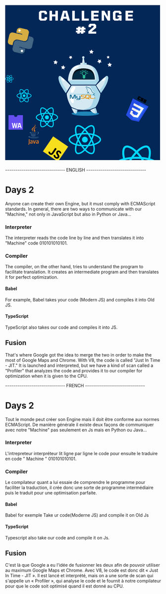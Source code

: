 ## ![Alt Text](./articleImg/2.png)

------------------------------ ENGLISH ------------------------------

# Days 2

Anyone can create their own Engine, but it must comply with ECMAScript standards.
In general, there are two ways to communicate with our "Machine," not only in JavaScript but also in Python or Java...

### Interpreter
The interpreter reads the code line by line and then translates it into "Machine" code 010101010101.

### Compiler
The compiler, on the other hand, tries to understand the program to facilitate translation. It creates an intermediate program and then translates it for perfect optimization.

#### Babel
For example, Babel takes your code (Modern JS) and compiles it into Old JS.

#### TypeScript
TypeScript also takes our code and compiles it into JS.

## Fusion
That's where Google got the idea to merge the two in order to make the most of Google Maps and Chrome. With V8, the code is called "Just In Time - JIT." It is launched and interpreted, but we have a kind of scan called a "Profiler" that analyzes the code and provides it to our compiler for optimization when it is given to the CPU.

------------------------------ FRENCH ------------------------------

# Days 2

Tout le monde peut créer son Engine mais il doit être conforme aux normes ECMAScript.
De manière générale il existe deux façons de communiquer avec notre "Machine" pas seulement en Js mais en Python ou Java...

### Interpreter
L'intrepreteur interpréteur lit ligne par ligne le code pour ensuite le traduire en code " Machine " 010101010101.

### Compiler
Le compilateur quant a lui essaie de comprendre le programme pour faciliter la traduction, il crée donc une sorte de programme intermédiaire puis le traduit pour une optimisation parfaite.

#### Babel
Babel for exemple Take ur code(Moderne JS) and compile it on Old Js  

#### TypeScript
Typescript also take our code and compile it on Js.

## Fusion
C'est là que Google a eu l'idée de fusionner les deux afin de pouvoir utiliser au maximum Google Maps et Chrome. Avec V8, le code est donc dit « Just In Time - JIT ». Il est lancé et interprété, mais on a une sorte de scan qui s'appelle un « Profiler », qui analyse le code et le fournit à notre compilateur pour que le code soit optimisé quand il est donné au CPU.

